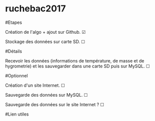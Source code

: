 # ruchebac2017
#Etapes
<p> Création de l'algo + ajout sur Github. &#9745; </p>
<p> Stockage des données sur carte SD. &#9744; </p>

#Détails
<p> Recevoir les données (informations de température, de masse et de hygrometrie) et les sauvegarder dans une carte SD puis sur MySQL. &#9744; </p>

#Optionnel
<p> Création d'un site Internet. &#9744; </p>
<p> Sauvegarde des données sur MySQL. &#9744; </p>
<p> Sauvegarde des données sur le site Internet ? &#9744; </p>

#Lien utiles


